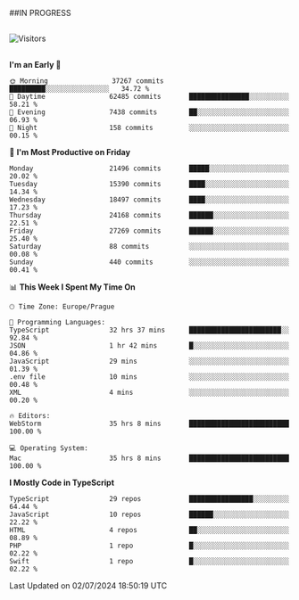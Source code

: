 ##IN PROGRESS
##
![Visitors](https://komarev.com/ghpvc/?username=petrbui&style=for-the-badge&label=Visitors+👀)



##
<!--
[![My GitHub stats](https://github-readme-stats.vercel.app/api?username=petrbui&theme=github_dark)](https://github.com/anuraghazra/github-readme-stats)

[![My wakatime stats](https://github-readme-stats.vercel.app/api/wakatime?username=petrbui&theme=github_dark)](https://github.com/anuraghazra/github-readme-stats)
-->
<!--START_SECTION:waka-->
**I'm an Early 🐤** 

```text
🌞 Morning                37267 commits       █████████░░░░░░░░░░░░░░░░   34.72 % 
🌆 Daytime                62485 commits       ███████████████░░░░░░░░░░   58.21 % 
🌃 Evening                7438 commits        ██░░░░░░░░░░░░░░░░░░░░░░░   06.93 % 
🌙 Night                  158 commits         ░░░░░░░░░░░░░░░░░░░░░░░░░   00.15 % 
```
📅 **I'm Most Productive on Friday** 

```text
Monday                   21496 commits       █████░░░░░░░░░░░░░░░░░░░░   20.02 % 
Tuesday                  15390 commits       ████░░░░░░░░░░░░░░░░░░░░░   14.34 % 
Wednesday                18497 commits       ████░░░░░░░░░░░░░░░░░░░░░   17.23 % 
Thursday                 24168 commits       ██████░░░░░░░░░░░░░░░░░░░   22.51 % 
Friday                   27269 commits       ██████░░░░░░░░░░░░░░░░░░░   25.40 % 
Saturday                 88 commits          ░░░░░░░░░░░░░░░░░░░░░░░░░   00.08 % 
Sunday                   440 commits         ░░░░░░░░░░░░░░░░░░░░░░░░░   00.41 % 
```


📊 **This Week I Spent My Time On** 

```text
🕑︎ Time Zone: Europe/Prague

💬 Programming Languages: 
TypeScript               32 hrs 37 mins      ███████████████████████░░   92.84 % 
JSON                     1 hr 42 mins        █░░░░░░░░░░░░░░░░░░░░░░░░   04.86 % 
JavaScript               29 mins             ░░░░░░░░░░░░░░░░░░░░░░░░░   01.39 % 
.env file                10 mins             ░░░░░░░░░░░░░░░░░░░░░░░░░   00.48 % 
XML                      4 mins              ░░░░░░░░░░░░░░░░░░░░░░░░░   00.20 % 

🔥 Editors: 
WebStorm                 35 hrs 8 mins       █████████████████████████   100.00 % 

💻 Operating System: 
Mac                      35 hrs 8 mins       █████████████████████████   100.00 % 
```

**I Mostly Code in TypeScript** 

```text
TypeScript               29 repos            ████████████████░░░░░░░░░   64.44 % 
JavaScript               10 repos            ██████░░░░░░░░░░░░░░░░░░░   22.22 % 
HTML                     4 repos             ██░░░░░░░░░░░░░░░░░░░░░░░   08.89 % 
PHP                      1 repo              █░░░░░░░░░░░░░░░░░░░░░░░░   02.22 % 
Swift                    1 repo              █░░░░░░░░░░░░░░░░░░░░░░░░   02.22 % 
```




 Last Updated on 02/07/2024 18:50:19 UTC
<!--END_SECTION:waka-->
